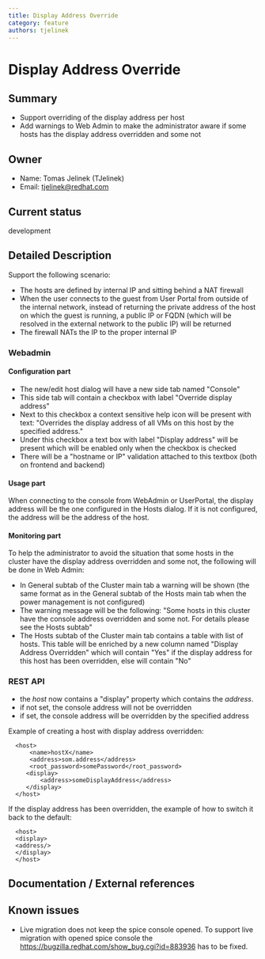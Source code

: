 ```yaml
---
title: Display Address Override
category: feature
authors: tjelinek
---
```


# Display Address Override

## Summary

*   Support overriding of the display address per host
*   Add warnings to Web Admin to make the administrator aware if some hosts has the display address overridden and some not

## Owner

*   Name: Tomas Jelinek (TJelinek)
*   Email: <tjelinek@redhat.com>

## Current status

development

## Detailed Description

Support the following scenario:

*   The hosts are defined by internal IP and sitting behind a NAT firewall
*   When the user connects to the guest from User Portal from outside of the internal network, instead of returning the private address of the host on which the guest is running, a public IP or FQDN (which will be resolved in the external network to the public IP) will be returned
*   The firewall NATs the IP to the proper internal IP

### Webadmin

#### Configuration part

*   The new/edit host dialog will have a new side tab named "Console"
*   This side tab will contain a checkbox with label "Override display address"
*   Next to this checkbox a context sensitive help icon will be present with text: "Overrides the display address of all VMs on this host by the specified address."
*   Under this checkbox a text box with label "Display address" will be present which will be enabled only when the checkbox is checked
*   There will be a "hostname or IP" validation attached to this textbox (both on frontend and backend)

#### Usage part

When connecting to the console from WebAdmin or UserPortal, the display address will be the one configured in the Hosts dialog. If it is not configured, the address will be the address of the host.

#### Monitoring part

To help the administrator to avoid the situation that some hosts in the cluster have the display address overridden and some not, the following will be done in Web Admin:

*   In General subtab of the Cluster main tab a warning will be shown (the same format as in the General subtab of the Hosts main tab when the power management is not configured)
*   The warning message will be the following: "Some hosts in this cluster have the console address overridden and some not. For details please see the Hosts subtab"
*   The Hosts subtab of the Cluster main tab contains a table with list of hosts. This table will be enriched by a new column named "Display Address Overridden" which will contain "Yes" if the display address for this host has been overridden, else will contain "No"

### REST API

*   the *host* now contains a "display" property which contains the *address*.
*   if not set, the console address will not be overridden
*   if set, the console address will be overridden by the specified address

Example of creating a host with display address overridden:

      <host>
          <name>hostX</name>
          <address>som.address</address>
          <root_password>somePassword</root_password>
         <display>
             <address>someDisplayAddress</address>
         </display>
      </host>
       

If the display address has been overridden, the example of how to switch it back to the default:

       
      <host>
      <display>
      <address/>
      </display>
      </host>
       

## Documentation / External references

## Known issues

*   Live migration does not keep the spice console opened. To support live migration with opened spice console the <https://bugzilla.redhat.com/show_bug.cgi?id=883936> has to be fixed.

